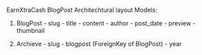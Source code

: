 EarnXtraCash BlogPost Architechtural layout
Models:

1. BlogPost
		- slug
		- title
		- content
		- author
		- post_date
		- preview
		- thumbnail


2. Archieve
		- slug
		- blogpost   (ForeignKey of BlogPost)
		- year